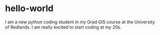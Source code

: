 # hello-world
I am a new python coding student in my Grad GIS course at the University of Redlands. I am really excited to start coding at my 20s.
